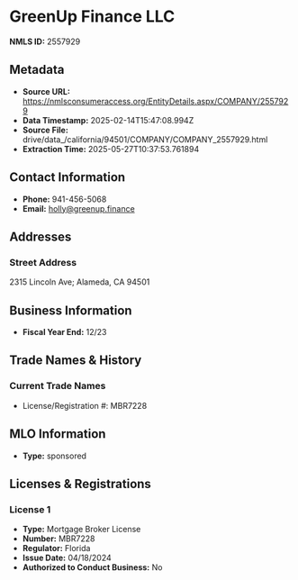 # GreenUp Finance LLC

**NMLS ID:** 2557929

## Metadata
- **Source URL:** https://nmlsconsumeraccess.org/EntityDetails.aspx/COMPANY/2557929
- **Data Timestamp:** 2025-02-14T15:47:08.994Z
- **Source File:** drive/data_/california/94501/COMPANY/COMPANY_2557929.html
- **Extraction Time:** 2025-05-27T10:37:53.761894

## Contact Information
- **Phone:** 941-456-5068
- **Email:** holly@greenup.finance

## Addresses
### Street Address
2315 Lincoln Ave; Alameda, CA 94501

## Business Information
- **Fiscal Year End:** 12/23

## Trade Names & History
### Current Trade Names
- License/Registration #: MBR7228

## MLO Information
- **Type:** sponsored

## Licenses & Registrations

### License 1
- **Type:** Mortgage Broker License
- **Number:** MBR7228
- **Regulator:** Florida
- **Issue Date:** 04/18/2024
- **Authorized to Conduct Business:** No
